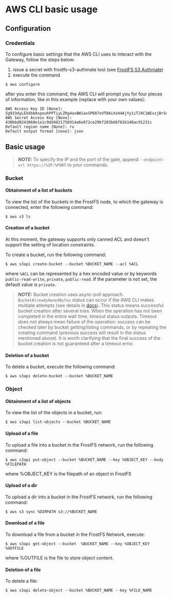 # AWS CLI basic usage

## Configuration

### Credentials

To configure basic settings that the AWS CLI uses to interact with the Gateway, follow the steps below:

1. issue a secret with frostfs-s3-authmate tool (see [FrostFS S3 Authmate](./authmate.md))
2. execute the command
```
$ aws configure
```
after you enter this command, the AWS CLI will prompt you for four pieces of information, like in this example
(replace with your own values):
```
AWS Access Key ID [None]: 5g933dyLEkXbbAspouhPPTiyLZRg4axBW1axSPD87eVT0AiXsH4AjYy1iTJ4C1WExzjBrSobJsQFWEyKLREe5sQYM
AWS Secret Access Key [None]: 438bbd8243060e1e1c9dd4821756914a6e872ce29bf203b68f81b140ac91231c
Default region name [None]: ru 
Default output format [none]: json 
```

## Basic usage

> **_NOTE:_** To specify the IP and the port of the gate, append `--endpoint-url https://%IP:%PORT` to your commands.

### Bucket

#### Obtainment of a list of buckets 

To view the list of the buckets in the FrostFS node, to which the gateway is connected, enter the following command:
```
$ aws s3 ls 
```

#### Creation of a bucket

At this moment, the gateway supports only canned ACL and doesn't support the setting of location constraints.

To create a bucket, run the following command:
```
$ aws s3api create-bucket --bucket %BUCKET_NAME --acl %ACL
```
where `%ACL` can be represented by a hex encoded value or by keywords `public-read-write`, `private`, `public-read`. 
If the parameter is not set, the default value is `private`.

> **_NOTE:_**  Bucket creation uses async-poll approach. `BucketAlreadyOwnedByYou`
> status can occur if the AWS CLI makes multiple attempts (see details
> in [docs](https://docs.aws.amazon.com/cli/latest/userguide/cli-configure-retries.html)).
> This status means successful bucket creation after several tries. When the
> operation has not been completed in the entire wait time, timeout status outputs.
> Timeout does not always mean failure of the operation: success can be checked
> later by bucket getting/listing commands, or by repeating the creating command
> (previous success will result in the status mentioned above). It is worth clarifying
> that the final success of the bucket creation is not guaranteed after a timeout error.

#### Deletion of a bucket 

To delete a bucket, execute the following command:
```
$ aws s3api delete-bucket --bucket %BUCKET_NAME
```

### Object

#### Obtainment of a list of objects

To view the list of the objects in a bucket, run:
```
$ aws s3api list-objects --bucket %BUCKET_NAME 
```

#### Upload of a file

To upload a file into a bucket in the FrostFS network, run the following command:
```
$ aws s3api put-object --bucket %BUCKET_NAME --key %OBJECT_KEY --body  %FILEPATH
```
where %OBJECT_KEY is the filepath of an object in FrostFS

#### Upload of a dir

To upload a dir into a bucket in the FrostFS network, run the following command:

```
$ aws s3 sync %DIRPATH s3://%BUCKET_NAME 
```

#### Download of a file

To download a file from a bucket in the FrostFS Network, execute:
```
$ aws s3api get-object --bucket  %BUCKET_NAME --key %OBJECT_KEY %OUTFILE
```

where %OUTFILE is the file to store object content.

#### Deletion of a file
To delete a file:
```
$ aws s3api delete-object --bucket %BUCKET_NAME --key %FILE_NAME
```
